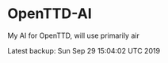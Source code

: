 # OpenTTD-AI
My AI for OpenTTD, will use primarily air

Latest backup: Sun Sep 29 15:04:02 UTC 2019
